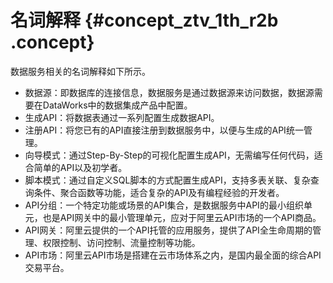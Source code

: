 # 名词解释 {#concept_ztv_1th_r2b .concept}

数据服务相关的名词解释如下所示。

-   数据源：即数据库的连接信息，数据服务是通过数据源来访问数据，数据源需要在DataWorks中的数据集成产品中配置。
-   生成API：将数据表通过一系列配置生成数据API。
-   注册API：将您已有的API直接注册到数据服务中，以便与生成的API统一管理。
-   向导模式：通过Step-By-Step的可视化配置生成API，无需编写任何代码，适合简单的API以及初学者。
-   脚本模式：通过自定义SQL脚本的方式配置生成API，支持多表关联、复杂查询条件、聚合函数等功能，适合复杂的API及有编程经验的开发者。
-   API分组：一个特定功能或场景的API集合，是数据服务中API的最小组织单元，也是API网关中的最小管理单元，应对于阿里云API市场的一个API商品。
-   API网关：阿里云提供的一个API托管的应用服务，提供了API全生命周期的管理、权限控制、访问控制、流量控制等功能。
-   API市场：阿里云API市场是搭建在云市场体系之内，是国内最全面的综合API交易平台。

